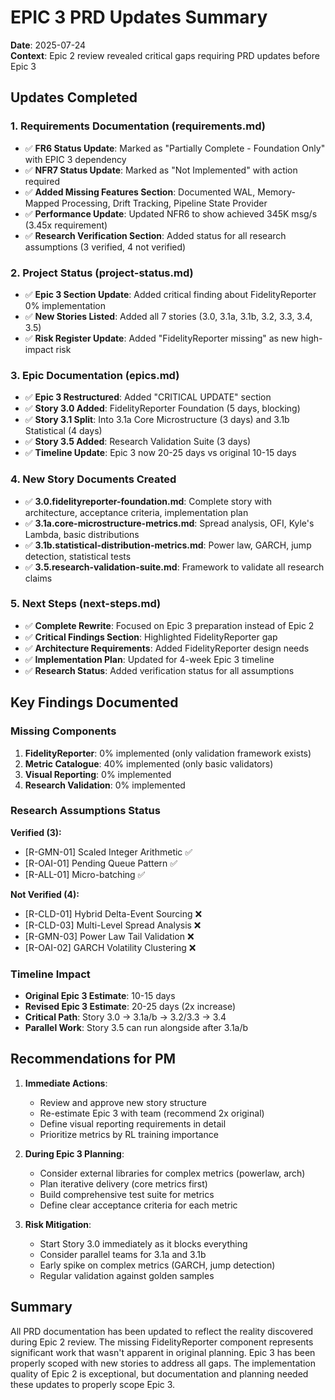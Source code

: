 # EPIC 3 PRD Updates Summary

**Date**: 2025-07-24  
**Context**: Epic 2 review revealed critical gaps requiring PRD updates before Epic 3

## Updates Completed

### 1. Requirements Documentation (requirements.md)
- ✅ **FR6 Status Update**: Marked as "Partially Complete - Foundation Only" with EPIC 3 dependency
- ✅ **NFR7 Status Update**: Marked as "Not Implemented" with action required
- ✅ **Added Missing Features Section**: Documented WAL, Memory-Mapped Processing, Drift Tracking, Pipeline State Provider
- ✅ **Performance Update**: Updated NFR6 to show achieved 345K msg/s (3.45x requirement)
- ✅ **Research Verification Section**: Added status for all research assumptions (3 verified, 4 not verified)

### 2. Project Status (project-status.md)
- ✅ **Epic 3 Section Update**: Added critical finding about FidelityReporter 0% implementation
- ✅ **New Stories Listed**: Added all 7 stories (3.0, 3.1a, 3.1b, 3.2, 3.3, 3.4, 3.5)
- ✅ **Risk Register Update**: Added "FidelityReporter missing" as new high-impact risk

### 3. Epic Documentation (epics.md)
- ✅ **Epic 3 Restructured**: Added "CRITICAL UPDATE" section
- ✅ **Story 3.0 Added**: FidelityReporter Foundation (5 days, blocking)
- ✅ **Story 3.1 Split**: Into 3.1a Core Microstructure (3 days) and 3.1b Statistical (4 days)
- ✅ **Story 3.5 Added**: Research Validation Suite (3 days)
- ✅ **Timeline Update**: Epic 3 now 20-25 days vs original 10-15 days

### 4. New Story Documents Created
- ✅ **3.0.fidelityreporter-foundation.md**: Complete story with architecture, acceptance criteria, implementation plan
- ✅ **3.1a.core-microstructure-metrics.md**: Spread analysis, OFI, Kyle's Lambda, basic distributions
- ✅ **3.1b.statistical-distribution-metrics.md**: Power law, GARCH, jump detection, statistical tests
- ✅ **3.5.research-validation-suite.md**: Framework to validate all research claims

### 5. Next Steps (next-steps.md)
- ✅ **Complete Rewrite**: Focused on Epic 3 preparation instead of Epic 2
- ✅ **Critical Findings Section**: Highlighted FidelityReporter gap
- ✅ **Architecture Requirements**: Added FidelityReporter design needs
- ✅ **Implementation Plan**: Updated for 4-week Epic 3 timeline
- ✅ **Research Status**: Added verification status for all assumptions

## Key Findings Documented

### Missing Components
1. **FidelityReporter**: 0% implemented (only validation framework exists)
2. **Metric Catalogue**: 40% implemented (only basic validators)
3. **Visual Reporting**: 0% implemented
4. **Research Validation**: 0% implemented

### Research Assumptions Status
**Verified (3):**
- [R-GMN-01] Scaled Integer Arithmetic ✅
- [R-OAI-01] Pending Queue Pattern ✅
- [R-ALL-01] Micro-batching ✅

**Not Verified (4):**
- [R-CLD-01] Hybrid Delta-Event Sourcing ❌
- [R-CLD-03] Multi-Level Spread Analysis ❌
- [R-GMN-03] Power Law Tail Validation ❌
- [R-OAI-02] GARCH Volatility Clustering ❌

### Timeline Impact
- **Original Epic 3 Estimate**: 10-15 days
- **Revised Epic 3 Estimate**: 20-25 days (2x increase)
- **Critical Path**: Story 3.0 → 3.1a/b → 3.2/3.3 → 3.4
- **Parallel Work**: Story 3.5 can run alongside after 3.1a/b

## Recommendations for PM

1. **Immediate Actions**:
   - Review and approve new story structure
   - Re-estimate Epic 3 with team (recommend 2x original)
   - Define visual reporting requirements in detail
   - Prioritize metrics by RL training importance

2. **During Epic 3 Planning**:
   - Consider external libraries for complex metrics (powerlaw, arch)
   - Plan iterative delivery (core metrics first)
   - Build comprehensive test suite for metrics
   - Define clear acceptance criteria for each metric

3. **Risk Mitigation**:
   - Start Story 3.0 immediately as it blocks everything
   - Consider parallel teams for 3.1a and 3.1b
   - Early spike on complex metrics (GARCH, jump detection)
   - Regular validation against golden samples

## Summary

All PRD documentation has been updated to reflect the reality discovered during Epic 2 review. The missing FidelityReporter component represents significant work that wasn't apparent in original planning. Epic 3 has been properly scoped with new stories to address all gaps. The implementation quality of Epic 2 is exceptional, but documentation and planning needed these updates to properly scope Epic 3.